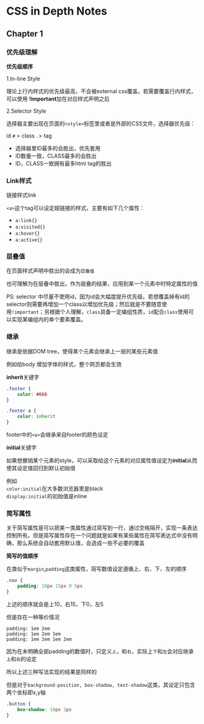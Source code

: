 # CSS in Depth Notes

## Chapter 1

### 优先级理解

**优先级顺序**

1.In-line Style

理论上行内样式的优先级最高，不会被external css覆盖，若需要覆盖行内样式，可以使用 **!important**加在对应样式声明之后

2.Selector Style

选择器主要出现在页面的`<style>`标签里或者是外部的CSS文件，选择器优先级：

id `#` > class `.`> tag

* 选择器里ID最多的会胜出，优先套用
* ID数量一致，CLASS最多的会胜出
* ID，CLASS一致拥有最多html tag的胜出

### Link样式

链接样式link

`<a>`这个tag可以设定超链接的样式，主要有如下几个属性：

* `a:link{}`
* `a:visited{}`
* `a:hover{}`
* `a:active{}`

### 层叠值

在页面样式声明中胜出的会成为`层叠值`

也可理解为在层叠中胜出，作为层叠的结果，应用到某一个元素中时特定属性的值

PS: selector 中尽量不使用id，因为id会大幅度提升优先级。若想覆盖掉有id的selector则需要再增加一个class以增加优先级；然后就是不要随意使用`!important`；另根据个人理解，`class`具备一定编组性质，`id`配合`class`使用可以实现某编组内的单个要素覆盖。

### 继承

继承是依据DOM tree，使得某个元素会继承上一层的某些元素值

例如给body 增加字体的样式，整个网页都会生效

**inherit**关键字 

``` css
.footer {
    color: #666
}

.footer a {
    color: inherit
}
```

footer中的`<a>`会继承来自footer的颜色设定

**initial**关键字

如果想撤销某个元素的style，可以采取给这个元素的对应属性值设定为**initial**从而使其设定值回归到默认初始值

例如<br>
`color:initial`在大多数浏览器里是black<br>
`display:initial`的初始值是inline

### 简写属性

关于简写属性是可以把某一类属性通过简写到一行，通过空格隔开，实现一条表达控制所有。但是简写属性存在一个问题就是如果有某些属性在简写表达式中没有明确，那么系统会自动套用默认值，会造成一些不必要的覆盖

**简写的值顺序**

在类似于`margin`,`padding`这类属性，简写数值设定遵循上、右、下、左的顺序

``` css
.nav {
    padding: 10px 15px 0 5px
}
```
上述的顺序就会是上10，右15，下0，左5

但是存在一种等价情况
```
padding: 1em 2em
padding: 1em 2em 1em
padding: 1em 2em 1em 2em
```

因为在未明确全部padding的数值时，只定义`上`，和`右`，实际上`下`和`左`会对应继承`上`和`右`的设定

所以上述三种写法实现的结果是同样的

但是对于`background-position, box-shadow, text-shadow`这类，其设定只包含两个坐标即x,y轴

``` css
.button {
    box-shadow: 10px 2px
}
```
